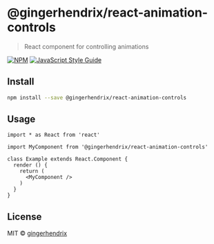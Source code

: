 # @gingerhendrix/react-animation-controls

> React component for controlling animations 

[![NPM](https://img.shields.io/npm/v/@gingerhendrix/react-animation-controls.svg)](https://www.npmjs.com/package/@gingerhendrix/react-animation-controls) [![JavaScript Style Guide](https://img.shields.io/badge/code_style-standard-brightgreen.svg)](https://standardjs.com)

## Install

```bash
npm install --save @gingerhendrix/react-animation-controls
```

## Usage

```tsx
import * as React from 'react'

import MyComponent from '@gingerhendrix/react-animation-controls'

class Example extends React.Component {
  render () {
    return (
      <MyComponent />
    )
  }
}
```

## License

MIT © [gingerhendrix](https://github.com/gingerhendrix)
